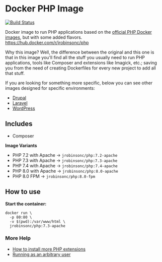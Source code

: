 # Docker PHP Image

[![Build Status](https://travis-ci.org/jrobinsonc/docker-php-image.svg?branch=master)](https://travis-ci.org/jrobinsonc/docker-php-image)

Docker image to run PHP applications based on the [official PHP Docker images](https://hub.docker.com/_/php), but with some added flavors.  
<https://hub.docker.com/r/jrobinsonc/php>

Why this image? Well, the difference between the original and this one is that in this image you'll find all the stuff you usually need to run PHP applications, tools like Composer and extensions like Imagick, etc.; saving you from the need of creating Dockerfiles for every new project to add all that stuff.

If you are looking for something more specific, below you can see other images designed for specific environments:

* [Drupal](https://github.com/jrobinsonc/docker-drupal-image)
* [Laravel](https://github.com/jrobinsonc/docker-laravel-image)
* [WordPress](https://github.com/jrobinsonc/docker-wordpress-image)

## Includes

* Composer

**Image Variants**

* PHP 7.2 with Apache → `jrobinsonc/php:7.2-apache`
* PHP 7.3 with Apache → `jrobinsonc/php:7.3-apache`
* PHP 7.4 with Apache → `jrobinsonc/php:7.4-apache`
* PHP 8.0 with Apache → `jrobinsonc/php:8.0-apache`
* PHP 8.0 FPM → `jrobinsonc/php:8.0-fpm`

## How to use

**Start the container:**

```shell
docker run \
  -p 80:80 \
  -v $(pwd):/var/www/html \
  jrobinsonc/php:7.3-apache
```

### More Help

* [How to install more PHP extensions](https://github.com/docker-library/docs/blob/master/php/README.md#how-to-install-more-php-extensions)
* [Running as an arbitrary user](https://github.com/docker-library/docs/blob/master/php/README.md#running-as-an-arbitrary-user)
